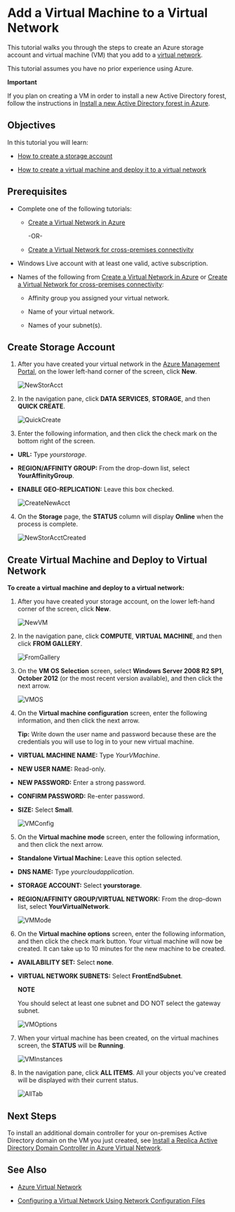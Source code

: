 <properties linkid="manage-services-add-a-vm-to-a-virtual-network" urlDisplayName="Add a VM to virtual network" pageTitle="Add a virtual machine to a virtual network - Azure" metaKeywords="" description="A tutorial that teaches you how to create a storage account and virtual machine (VM) that you add to an Azure virtual network." metaCanonical="" services="virtual-machines,virtual-network" documentationCenter="" title="Add a Virtual Machine to a Virtual Network" authors="" solutions="" manager="" editor="" />






<h1 id="vnet3">Add a Virtual Machine to a Virtual Network</h1>

<!--SOMEWHERE IN THIS TUTORIAL I NEED TO XREF TO THE OTHER VMACHINE TUTORIAL -->

This tutorial walks you through the steps to create an Azure storage account and virtual machine (VM) that you add to a [virtual network](http://msdn.microsoft.com/en-us/library/windowsazure/jj156007.aspx).

This tutorial assumes you have no prior experience using Azure.

<div class="dev-callout"> 
<b>Important</b>

<p>If you plan on creating a VM in order to install a new Active Directory forest, follow the instructions in <a href="../active-directory-forest/">Install a new Active Directory forest in Azure</a>.</p>
</div>


## Objectives ##

In this tutorial you will learn:

-  <a href="#CreateStorageAcct">How to create a storage account</a>

-  <a href="#CreateVM">How to create a virtual machine and deploy it to a virtual network</a>

## Prerequisites ##

-  Complete one of the following tutorials: 

	-  [Create a Virtual Network in Azure](/en-us/manage/services/networking/create-a-virtual-network/)

		-OR- 
	-  [Create a Virtual Network for cross-premises connectivity](/en-us/manage/services/networking/cross-premises-connectivity/)

-  Windows Live account with at least one valid, active subscription.	

-  Names of the following from [Create a Virtual Network in Azure](/en-us/manage/services/networking/create-a-virtual-network/) or [Create a Virtual Network for cross-premises connectivity](/en-us/manage/services/networking/cross-premises-connectivity/):

	-	Affinity group you assigned your virtual network.

	-	Name of your virtual network.

	-   Names of your subnet(s).

## <a name="CreateStorageAcct">Create Storage Account</a> ##

1.	After you have created your virtual network in the [Azure Management Portal](http://manage.windowsazure.com/), on the lower left-hand corner of the screen, click **New**.

	![NewStorAcct](./media/virtual-networks-add-virtual-machine/VNTut3_01_NewStorageAccount.png)

2.	In the navigation pane, click **DATA SERVICES**, **STORAGE**, and then **QUICK CREATE**.

	![QuickCreate](./media/virtual-networks-add-virtual-machine/VNTut3_02_StorageAcct_QuickCreate.png)

3.	Enter the following information, and then click the check mark on the bottom right of the screen.

-  **URL:** Type *yourstorage*.

-  **REGION/AFFINITY GROUP:** From the drop-down list, select **YourAffinityGroup**.

-  **ENABLE GEO-REPLICATION:** Leave this box checked.
 
	![CreateNewAcct](./media/virtual-networks-add-virtual-machine/VNTut3_03_CreateNewStorageAccount.png)

4.	On the **Storage** page, the **STATUS** column will display **Online** when the process is complete.
 
	![NewStorAcctCreated](./media/virtual-networks-add-virtual-machine/VNTut3_04_NewStorageAcctCreated.png)


## <a name="CreateVM">Create Virtual Machine and Deploy to Virtual Network</a> ##
**To create a virtual machine and deploy to a virtual network:**

1.	After you have created your storage account, on the lower left-hand corner of the screen, click **New**.

	![NewVM](./media/virtual-networks-add-virtual-machine/VNTut3_05_NewVM.png)


2.	In the navigation pane, click **COMPUTE**, **VIRTUAL MACHINE**, and then click **FROM GALLERY**.
 
	![FromGallery](./media/virtual-networks-add-virtual-machine/VNTut3_06_VM_FromGallery.png)


3.	On the **VM OS Selection** screen, select **Windows Server 2008 R2 SP1, October 2012** (or the most recent version available), and then click the next arrow.
 
	![VMOS](./media/virtual-networks-add-virtual-machine/VNTut3_07_VMOSSelect_Win2008R2.png)


4.	On the **Virtual machine configuration** screen, enter the following information, and then click the next arrow. 
	<!-- SHOULD WE TELL USERS TO WRITE DOWN USER NAME AND PASS?? -->

	**Tip:** Write down the user name and password because these are the credentials you will use to log in to your new virtual machine.

-  **VIRTUAL MACHINE NAME:** Type *YourVMachine*.

-  **NEW USER NAME:** Read-only.

-  **NEW PASSWORD:** Enter a strong password.

-  **CONFIRM PASSWORD:** Re-enter password.

-  **SIZE:** Select **Small**.
 
	![VMConfig](./media/virtual-networks-add-virtual-machine/VNTut3_08_VMConfig.png)

5.	On the **Virtual machine mode** screen, enter the following information, and then click the next arrow.

-  **Standalone Virtual Machine:** Leave this option selected.

-  **DNS NAME:** Type *yourcloudapplication*.

-  **STORAGE ACCOUNT:** Select **yourstorage**.

-  **REGION/AFFINITY GROUP/VIRTUAL NETWORK:** From the drop-down list, select **YourVirtualNetwork**.
 
	![VMMode](./media/virtual-networks-add-virtual-machine/VNTut3_09_VMMode.png)

6.	On the **Virtual machine options** screen, enter the following information, and then click the check mark button. Your virtual machine will now be created. It can take up to 10 minutes for the new machine to be created.
	<!-- CONFIRM HOW LONG IT CAN TAKE ON AVG FOR VMACHINE TO BE CREATED -->

-  **AVAILABILITY SET:** Select **none**.

-  **VIRTUAL NETWORK SUBNETS:** Select **FrontEndSubnet**.
	
	<div class="dev-callout"> 
	<b>NOTE</b> 

	<p>You should select at least one subnet and DO NOT select the gateway subnet.</p>
	</div> 
 
	![VMOptions](./media/virtual-networks-add-virtual-machine/VNTut3_10_VMOptions.png)

7.	When your virtual machine has been created, on the virtual machines screen, the **STATUS** will be **Running**.
 
	![VMInstances](./media/virtual-networks-add-virtual-machine/VNTut3_11_VMInstances.png)


8.	In the navigation pane, click **ALL ITEMS**. All your objects you've created will be displayed with their current status.
 
	![AllTab](./media/virtual-networks-add-virtual-machine/VNTut3_12_AllTab.png)

## Next Steps ##
To install an additional domain controller for your on-premises Active Directory domain on the VM you just created, see [Install a Replica Active Directory Domain Controller in Azure Virtual Network](/en-us/manage/services/networking/replica-domain-controller/).

## See Also

-  [Azure Virtual Network](http://msdn.microsoft.com/en-us/library/windowsazure/jj156007.aspx)

-  [Configuring a Virtual Network Using Network Configuration Files](http://msdn.microsoft.com/en-us/library/windowsazure/jj156097.aspx)

<!-- LINKS -->

[wa_com]: http://manage.windowsazure.com/
[Tut2_VN]: ..Tutorial2_CreateVNetCrossPrem 
[Tut1_VN]: ..Tutorial1_CreateVirtualNetwork

























